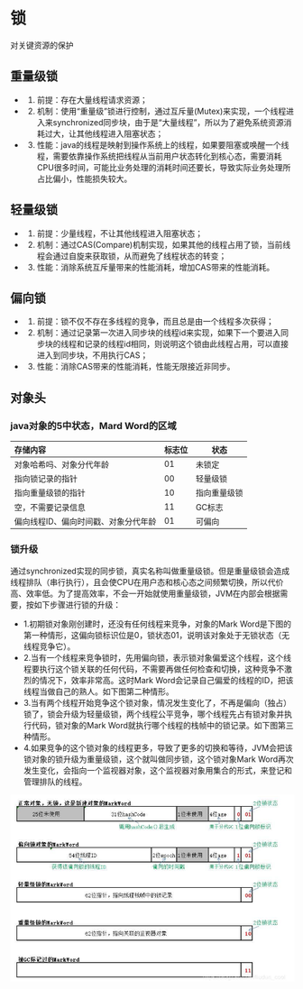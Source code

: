 # 锁
对关键资源的保护

## 重量级锁
- 1. 前提：存在大量线程请求资源；
- 2. 机制：使用“重量级”锁进行控制，通过互斥量(Mutex)来实现，一个线程进入来synchronized同步块，由于是“大量线程”，所以为了避免系统资源消耗过大，让其他线程进入阻塞状态；
- 3. 性能：java的线程是映射到操作系统上的线程，如果要阻塞或唤醒一个线程，需要依靠操作系统把线程从当前用户状态转化到核心态，需要消耗CPU很多时间，可能比业务处理的消耗时间还要长，导致实际业务处理所占比偏小，性能损失较大。


## 轻量级锁
 - 1. 前提：少量线程，不让其他线程进入阻塞状态；
 - 2. 机制：通过CAS(Compare)机制实现，如果其他的线程占用了锁，当前线程会通过自旋来获取锁，从而避免了线程状态的转变；
 - 3. 性能：消除系统互斥量带来的性能消耗，增加CAS带来的性能消耗。

## 偏向锁
- 1. 前提：锁不仅不存在多线程的竞争，而且总是由一个线程多次获得；
- 2. 机制：通过记录第一次进入同步块的线程id来实现，如果下一个要进入同步块的线程和记录的线程id相同，则说明这个锁由此线程占用，可以直接进入到同步块，不用执行CAS；
- 3. 性能：消除CAS带来的性能消耗，性能无限接近非同步。

## 对象头
### java对象的5中状态，Mard Word的区域
| 存储内容                             | 标志位 | 状态         |
|:------------------------------------ |:------ | ------------ |
| 对象哈希吗、对象分代年龄             | 01     | 未锁定       |
| 指向锁记录的指针                     | 00     | 轻量级锁     |
| 指向重量级锁的指针                   | 10     | 指向重量级锁 |
| 空，不需要记录信息                   | 11     | GC标志       |
| 偏向线程ID、偏向时间戳、对象分代年龄 | 01     | 可偏向       |

### 锁升级
  通过synchronized实现的同步锁，真实名称叫做重量级锁。但是重量级锁会造成线程排队（串行执行），且会使CPU在用户态和核心态之间频繁切换，所以代价高、效率低。为了提高效率，不会一开始就使用重量级锁，JVM在内部会根据需要，按如下步骤进行锁的升级：
 - 1.初期锁对象刚创建时，还没有任何线程来竞争，对象的Mark Word是下图的第一种情形，这偏向锁标识位是0，锁状态01，说明该对象处于无锁状态（无线程竞争它）。
 - 2.当有一个线程来竞争锁时，先用偏向锁，表示锁对象偏爱这个线程，这个线程要执行这个锁关联的任何代码，不需要再做任何检查和切换，这种竞争不激烈的情况下，效率非常高。这时Mark Word会记录自己偏爱的线程的ID，把该线程当做自己的熟人。如下图第二种情形。
 - 3.当有两个线程开始竞争这个锁对象，情况发生变化了，不再是偏向（独占）锁了，锁会升级为轻量级锁，两个线程公平竞争，哪个线程先占有锁对象并执行代码，锁对象的Mark Word就执行哪个线程的栈帧中的锁记录。如下图第三种情形。
 - 4.如果竞争的这个锁对象的线程更多，导致了更多的切换和等待，JVM会把该锁对象的锁升级为重量级锁，这个就叫做同步锁，这个锁对象Mark Word再次发生变化，会指向一个监视器对象，这个监视器对象用集合的形式，来登记和管理排队的线程。

![锁图片](../../99-images/01-01-01.png)

